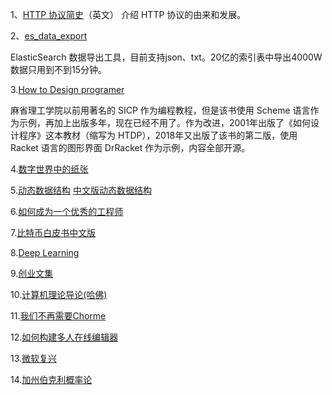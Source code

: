 1、[HTTP 协议简史](https://hpbn.co/brief-history-of-http/)（英文）
介绍 HTTP 协议的由来和发展。

2、[es\_data\_export](https://github.com/760515805/es_data_export)

ElasticSearch 数据导出工具，目前支持json、txt。20亿的索引表中导出4000W数据只用到不到15分钟。


3.[How to Design programer](https://htdp.org/2018-01-06/Book/index.html)

麻省理工学院以前用著名的 SICP 作为编程教程，但是该书使用 Scheme 语言作为示例，再加上出版多年，现在已经不用了。作为改进，2001年出版了《如何设计程序》这本教材（缩写为 HTDP），2018年又出版了该书的第二版，使用 Racket 语言的图形界面 DrRacket 作为示例，内容全部开源。

4.[数字世界中的纸张](https://type.cyhsu.xyz/2018/09/understanding-pdf-the-digitalized-paper/)

5.[动态数据结构](https://www.cs.usfca.edu/~galles/visualization/Algorithms.html)
  [中文版动态数据结构](https://visualgo.net/zh)

6.[如何成为一个优秀的工程师](https://jvns.ca/blog/so-you-want-to-be-a-wizard/)

7.[比特币白皮书中文版](https://github.com/xiaolai/bitcoin-whitepaper-chinese-translation/blob/master/Bitcoin-Whitepaper-EN-CN.md)

8.[Deep Learning](https://livebook.manning.com/#!/book/grokking-deep-learning/)

9.[创业文集](https://pmarchive.com/)

10.[计算机理论导论(哈佛)](https://introtcs.org/public/index.html)

11.[我们不再需要Chorme](https://redalemeden.com/blog/2019/we-need-chrome-no-more)

12.[如何构建多人在线编辑器](https://news.ycombinator.com/item?id=19845776)

13.[微软复兴](https://www.bloomberg.com/news/features/2019-05-02/satya-nadella-remade-microsoft-as-world-s-most-valuable-company)

14.[加州伯克利概率论](http://prob140.org/textbook/chapters/README)
